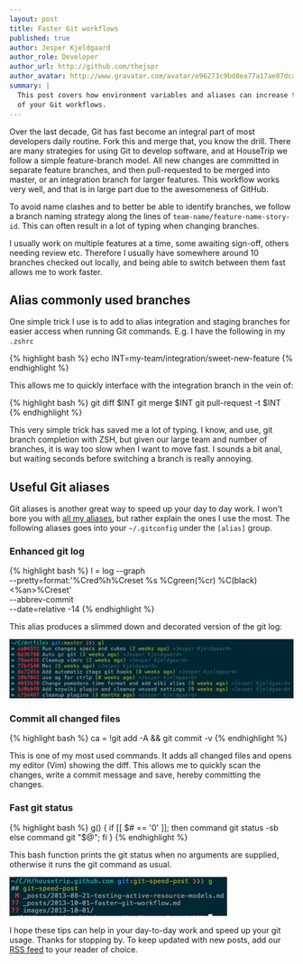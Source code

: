```yaml
---
layout: post
title: Faster Git workflows
published: true
author: Jesper Kjeldgaard
author_role: Developer
author_url: http://github.com/thejspr
author_avatar: http://www.gravatar.com/avatar/e96273c9bd8ea77a17ae87dca4c0de4c
summary: |
  This post covers how environment variables and aliases can increase the speed
  of your Git workflows.
---
```


Over the last decade, Git has fast become an integral part of most developers
daily routine. Fork this and merge that, you know the drill. There are many
strategies for using Git to develop software, and at HouseTrip we follow a simple
feature-branch model. All new changes are committed in separate feature
branches, and then pull-requested to be merged into master, or an integration
branch for larger features. This workflow works very well, and that is in large
part due to the awesomeness of GitHub.

To avoid name clashes and to better be able to identify branches, we follow a
branch naming strategy along the lines of `team-name/feature-name-story-id`.
This can often result in a lot of typing when changing branches.

I usually work on multiple features at a time, some awaiting sign-off, others
needing review etc. Therefore I usually have somewhere around 10 branches
checked out locally, and being able to switch between them fast allows me to
work faster.

## Alias commonly used branches

One simple trick I use is to add to alias integration and staging branches for
easier access when running Git commands. E.g. I have the following in my `.zshrc`


{% highlight bash %}
echo INT=my-team/integration/sweet-new-feature
{% endhighlight %}

This allows me to quickly interface with the integration branch in the vein of:

{% highlight bash %}
git diff $INT
git merge $INT
git pull-request -t $INT
{% endhighlight %}

This very simple trick has saved me a lot of typing. I know, and use, git branch
completion with ZSH, but given our large team and number of branches, it is way
too slow when I want to move fast. I sounds a bit anal, but waiting seconds
before switching a branch is really annoying.

## Useful Git aliases

Git aliases is another great way to speed up your day to day work. I won't bore
you with [all my aliases](https://github.com/thejspr/dotfiles/blob/master/gitconfig),
but rather explain the ones I use the most. The following aliases goes into your
`~/.gitconfig` under the `[alias]` group.

### Enhanced git log

{% highlight bash %}
l = log --graph \
        --pretty=format:'%Cred%h%Creset %s %Cgreen(%cr) %C(black)<%an>%Creset' \
        --abbrev-commit \
        --date=relative -14
{% endhighlight %}

This alias produces a slimmed down and decorated version of the git log:

<img src="/images/2013-10-01/git-log.png" class="centered" title="Enhanced Git log" alt="Enhanced Git log"/>

### Commit all changed files

{% highlight bash %}
ca = !git add -A && git commit -v
{% endhighlight %}

This is one of my most used commands. It adds all changed files and opens my
editor (Vim) showing the diff. This allows me to quickly scan the changes, write
a commit message and save, hereby committing the changes.

### Fast git status

{% highlight bash %}
g() {
  if [[ $# == '0' ]]; then
    command git status -sb
  else
    command git "$@";
  fi
}
{% endhighlight %}

This bash function prints the git status when no arguments are supplied,
otherwise it runs the git command as usual.

<img src="/images/2013-10-01/git-status.png" class="centered" title="Git status alias" alt="Git status alias"/>

I hope these tips can help in your day-to-day work and speed up your git usage.
Thanks for stopping by. To keep updated with new posts, add our [RSS feed](/feed.xml)
to your reader of choice.
